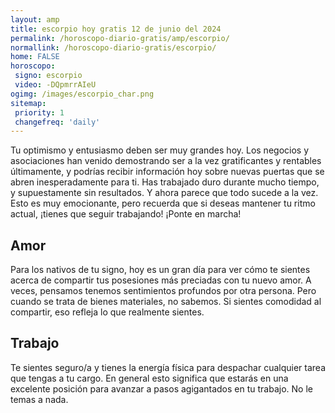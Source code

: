 ```yaml
---
layout: amp
title: escorpio hoy gratis 12 de junio del 2024 
permalink: /horoscopo-diario-gratis/amp/escorpio/
normallink: /horoscopo-diario-gratis/escorpio/
home: FALSE
horoscopo:
 signo: escorpio
 video: -DQpmrrAIeU
ogimg: /images/escorpio_char.png
sitemap:
 priority: 1
 changefreq: 'daily'
---
```



Tu optimismo y entusiasmo deben ser muy grandes hoy. Los negocios y asociaciones han venido demostrando ser a la vez gratificantes y rentables últimamente, y podrías recibir información hoy sobre nuevas puertas que se abren inesperadamente para ti. Has trabajado duro durante mucho tiempo, y supuestamente sin resultados. Y ahora parece que todo sucede a la vez. Esto es muy emocionante, pero recuerda que si deseas mantener tu ritmo actual, ¡tienes que seguir trabajando! ¡Ponte en marcha!

## Amor

Para los nativos de tu signo, hoy es un gran día para ver cómo te sientes acerca de compartir tus posesiones más preciadas con tu nuevo amor. A veces, pensamos tenemos sentimientos profundos por otra persona. Pero cuando se trata de bienes materiales, no sabemos. Si sientes comodidad al compartir, eso refleja lo que realmente sientes.

## Trabajo

Te sientes seguro/a y tienes la energía física para despachar cualquier tarea que tengas a tu cargo. En general esto significa que estarás en una excelente posición para avanzar a pasos agigantados en tu trabajo. No le temas a nada.